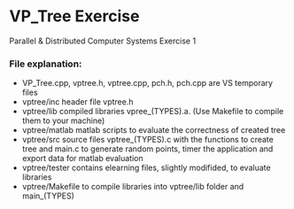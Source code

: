 # VP_Tree Exercise
Parallel &amp; Distributed Computer Systems Exercise 1

### File explanation:
- VP_Tree.cpp, vptree.h, vptree.cpp, pch.h, pch.cpp are VS temporary files
- vptree/inc header file vptree.h
- vptree/lib compiled libraries vpree_(TYPES).a. (Use Makefile to compile them to your machine)
- vptree/matlab matlab scripts to evaluate the correctness of created tree
- vptree/src source files vptree_(TYPES).c with the functions to create tree and main.c to generate random points, timer the application and export data for matlab evaluation
- vptree/tester contains elearning files, slightly modifided, to evaluate libraries
- vptree/Makefile to compile libraries into vptree/lib folder and main_(TYPES)
